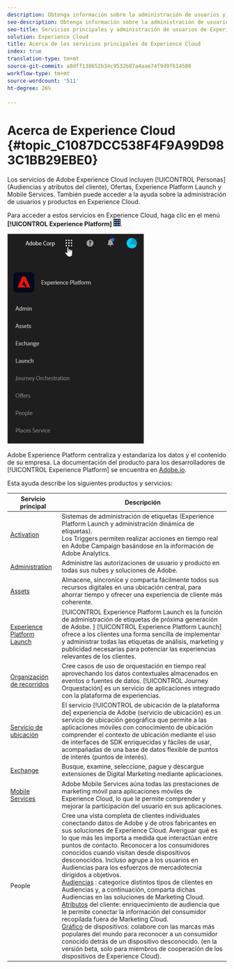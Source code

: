```yaml
---
description: Obtenga información sobre la administración de usuarios y productos de Adobe Experience Cloud, Personas (Audiencias y atributos del cliente), Orquestación de viajes, Ofertas, Lugares, Experience Platform Launch y Mobile Services.
seo-description: Obtenga información sobre la administración de usuarios y productos de Adobe Experience Cloud, Personas (Audiencias y atributos del cliente), Ofertas, Experience Platform Launch y Mobile Services.
seo-title: Servicios principales y administración de usuarios de Experience Cloud
solution: Experience Cloud
title: Acerca de los servicios principales de Experience Cloud
index: true
translation-type: tm+mt
source-git-commit: a8dff138652b34c9532b87a4aae74f9d9f614580
workflow-type: tm+mt
source-wordcount: '511'
ht-degree: 26%

---
```



# Acerca de Experience Cloud {#topic_C1087DCC538F4F9A99D983C1BB29EBE0}

Los servicios de Adobe Experience Cloud incluyen [!UICONTROL Personas] (Audiencias y atributos del cliente), Ofertas, Experience Platform Launch y Mobile Services. También puede acceder a la ayuda sobre la administración de usuarios y productos en Experience Cloud.

Para acceder a estos servicios en Experience Cloud, haga clic en el menú **[!UICONTROL Experience Platform]** ![](assets/menu-icon.png).

![](assets/platform-core-services.png)

Adobe Experience Platform centraliza y estandariza los datos y el contenido de su empresa. La documentación del producto para los desarrolladores de [!UICONTROL Experience Platform] se encuentra en [Adobe.io](https://www.adobe.io/apis/experienceplatform/home/services.html).

Esta ayuda describe los siguientes productos y servicios:

| Servicio principal | Descripción |
|--- |--- |
| [Activation](activation/activation.md) | Sistemas de administración de etiquetas (Experience Platform Launch y administración dinámica de etiquetas).<br>Los Triggers permiten realizar acciones en tiempo real en Adobe Campaign basándose en la información de Adobe Analytics. |
| [Administration](admin-getting-started/admin-getting-started.md) | Administre las autorizaciones de usuario y producto en todas sus nubes y soluciones de Adobe. |
| [Assets](experience-cloud-assets/experience-cloud-assets.md) | Almacene, sincronice y comparta fácilmente todos sus recursos digitales en una ubicación central, para ahorrar tiempo y ofrecer una experiencia de cliente más coherente. |
| [Experience Platform Launch](https://docs.adobe.com/content/help/es-ES/launch/using/overview.html) | [!UICONTROL Experience Platform Launch es la función de administración de etiquetas de próxima generación de Adobe. ] [!UICONTROL Experience Platform Launch] ofrece a los clientes una forma sencilla de implementar y administrar todas las etiquetas de análisis, marketing y publicidad necesarias para potenciar las experiencias relevantes de los clientes. |
| [Organización de recorridos](https://docs.adobe.com/content/help/es-ES/journeys/using/journey-orchestration-home.html) | Cree casos de uso de orquestación en tiempo real aprovechando los datos contextuales almacenados en eventos o fuentes de datos. [!UICONTROL Journey Orquestación] es un servicio de aplicaciones integrado con la plataforma de experiencias. |
| [Servicio de ubicación](https://docs.adobe.com/content/help/es-ES/places/using/home.html) | El servicio [!UICONTROL de ubicación de la plataforma de] experiencia de Adobe (servicio de ubicación) es un servicio de ubicación geográfica que permite a las aplicaciones móviles con conocimiento de ubicación comprender el contexto de ubicación mediante el uso de interfaces de SDK enriquecidas y fáciles de usar, acompañadas de una base de datos flexible de puntos de interés (puntos de interés). |
| [Exchange](exchange.md) | Busque, examine, seleccione, pague y descargue extensiones de Digital Marketing mediante aplicaciones. |
| [Mobile Services](https://docs.adobe.com/content/help/es-ES/mobile-services/using/home.html) | Adobe Mobile Services aúna todas las prestaciones de marketing móvil para aplicaciones móviles de Experience Cloud, lo que le permite comprender y mejorar la participación del usuario en sus aplicaciones. |
| People | Cree una vista completa de clientes individuales conectando datos de Adobe y de otros fabricantes en sus soluciones de Experience Cloud. Averiguar qué es lo que más les importa a medida que interactúan entre puntos de contacto. Reconocer a los consumidores conocidos cuando visitan desde dispositivos desconocidos. Incluso agrupe a los usuarios en Audiencias para los esfuerzos de mercadotecnia dirigidos a objetivos.<br>[Audiencias](audience-library/audience-library.md) : categorice distintos tipos de clientes en Audiencias y, a continuación, comparta dichas Audiencias en las soluciones de Marketing Cloud.<br>[Atributos](attributes/attributes.md) del cliente: enriquecimiento de audiencia que le permite conectar la información del consumidor recopilada fuera de Marketing Cloud.<br>[Gráfico](https://landing.adobe.com/en/na/events/summit/275658-summit-co-op.html) de dispositivos: colabore con las marcas más populares del mundo para reconocer a un consumidor conocido detrás de un dispositivo desconocido. (en la versión beta, solo para miembros de cooperación de los dispositivos de Experience Cloud). |
